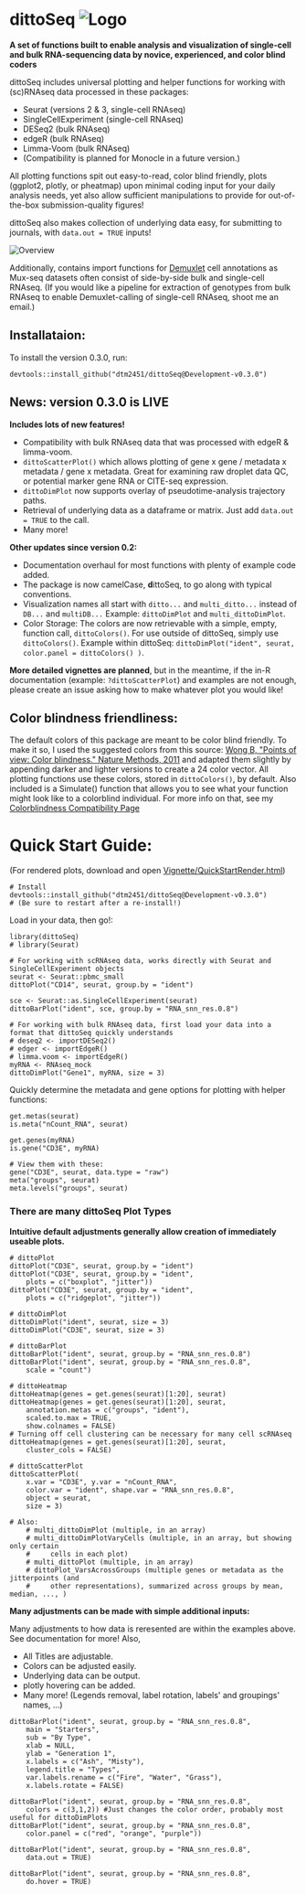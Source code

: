 # dittoSeq ![Logo](Vignette/dittoLogo_mini.png)

**A set of functions built to enable analysis and visualization of single-cell and bulk RNA-sequencing data by novice, experienced, and color blind coders**

dittoSeq includes universal plotting and helper functions for working with (sc)RNAseq data processed in these packages:

- Seurat (versions 2 & 3, single-cell RNAseq)
- SingleCellExperiment (single-cell RNAseq)
- DESeq2 (bulk RNAseq)
- edgeR (bulk RNAseq)
- Limma-Voom (bulk RNAseq)
- (Compatibility is planned for Monocle in a future version.)

All plotting functions spit out easy-to-read, color blind friendly, plots (ggplot2, plotly, or pheatmap) upon minimal coding input for your daily analysis needs, yet also allow sufficient manipulations to provide for out-of-the-box submission-quality figures!

dittoSeq also makes collection of underlying data easy, for submitting to journals, with `data.out = TRUE` inputs!

![Overview](Vignette/dittoSeq.gif)

Additionally, contains import functions for [Demuxlet](https://github.com/statgen/demuxlet) cell annotations as Mux-seq datasets often consist of side-by-side bulk and single-cell RNAseq.  (If you would like a pipeline for extraction of genotypes from bulk RNAseq to enable Demuxlet-calling of single-cell RNAseq, shoot me an email.)

## Installataion:

To install the version 0.3.0, run:

```
devtools::install_github("dtm2451/dittoSeq@Development-v0.3.0")
```

## News: version 0.3.0 is LIVE

**Includes lots of new features!**

  - Compatibility with bulk RNAseq data that was processed with edgeR & limma-voom.
  - `dittoScatterPlot()` which allows plotting of gene x gene / metadata x metadata / gene x metadata.  Great for examining raw droplet data QC, or potential marker gene RNA or CITE-seq expression.
  - `dittoDimPlot` now supports overlay of pseudotime-analysis trajectory paths.
  - Retrieval of underlying data as a dataframe or matrix.  Just add `data.out = TRUE` to the call.
  - Many more!

**Other updates since version 0.2:**

- Documentation overhaul for most functions with plenty of example code added.
- The package is now camelCase, **d**ittoSeq, to go along with typical conventions.
- Visualization names all start with `ditto...` and `multi_ditto...` instead of `DB...` and `multiDB...` Example: `dittoDimPlot` and `multi_dittoDimPlot`.
- Color Storage: The colors are now retrievable with a simple, empty, function call, `dittoColors()`.  For use outside of dittoSeq, simply use `dittoColors()`.  Example within dittoSeq: `dittoDimPlot("ident", seurat, color.panel = dittoColors() )`.

**More detailed vignettes are planned**, but in the meantime, if the in-R documentation (example: `?dittoScatterPlot`) and examples are not enough, please create an issue asking how to make whatever plot you would like!

## Color blindness friendliness:

The default colors of this package are meant to be color blind friendly.  To make it so, I used the suggested colors from this source: [Wong B, "Points of view: Color blindness." Nature Methods, 2011](https://www.nature.com/articles/nmeth.1618) and adapted them slightly by appending darker and lighter versions to create a 24 color vector. All plotting functions use these colors, stored in `dittoColors()`, by default. Also included is a Simulate() function that allows you to see what your function might look like to a colorblind individual. For more info on that, see my [Colorblindness Compatibility Page](ColorblindCompatibility)

# Quick Start Guide:

(For rendered plots, download and open [Vignette/QuickStartRender.html](Vignette/QuickStartRender.html))

```{r}
# Install
devtools::install_github("dtm2451/dittoSeq@Development-v0.3.0")
# (Be sure to restart after a re-install!)
```

Load in your data, then go!:

```{r}
library(dittoSeq)
# library(Seurat)

# For working with scRNAseq data, works directly with Seurat and SingleCellExperiment objects
seurat <- Seurat::pbmc_small
dittoPlot("CD14", seurat, group.by = "ident")

sce <- Seurat::as.SingleCellExperiment(seurat)
dittoBarPlot("ident", sce, group.by = "RNA_snn_res.0.8")

# For working with bulk RNAseq data, first load your data into a format that dittoSeq quickly understands
# deseq2 <- importDESeq2()
# edger <- importEdgeR()
# limma.voom <- importEdgeR()
myRNA <- RNAseq_mock
dittoDimPlot("Gene1", myRNA, size = 3)
```

Quickly determine the metadata and gene options for plotting with helper functions:

```{r}
get.metas(seurat)
is.meta("nCount_RNA", seurat)

get.genes(myRNA)
is.gene("CD3E", myRNA)

# View them with these:
gene("CD3E", seurat, data.type = "raw")
meta("groups", seurat)
meta.levels("groups", seurat)
```

### There are many dittoSeq Plot Types

**Intuitive default adjustments generally allow creation of immediately useable plots.**

```{r}
# dittoPlot
dittoPlot("CD3E", seurat, group.by = "ident")
dittoPlot("CD3E", seurat, group.by = "ident",
    plots = c("boxplot", "jitter"))
dittoPlot("CD3E", seurat, group.by = "ident",
    plots = c("ridgeplot", "jitter"))

# dittoDimPlot
dittoDimPlot("ident", seurat, size = 3)
dittoDimPlot("CD3E", seurat, size = 3)

# dittoBarPlot
dittoBarPlot("ident", seurat, group.by = "RNA_snn_res.0.8")
dittoBarPlot("ident", seurat, group.by = "RNA_snn_res.0.8",
    scale = "count")

# dittoHeatmap
dittoHeatmap(genes = get.genes(seurat)[1:20], seurat)
dittoHeatmap(genes = get.genes(seurat)[1:20], seurat,
    annotation.metas = c("groups", "ident"),
    scaled.to.max = TRUE,
    show.colnames = FALSE)
# Turning off cell clustering can be necessary for many cell scRNAseq
dittoHeatmap(genes = get.genes(seurat)[1:20], seurat,
    cluster_cols = FALSE)

# dittoScatterPlot
dittoScatterPlot(
    x.var = "CD3E", y.var = "nCount_RNA",
    color.var = "ident", shape.var = "RNA_snn_res.0.8",
    object = seurat,
    size = 3)

# Also:
    # multi_dittoDimPlot (multiple, in an array)
    # multi_dittoDimPlotVaryCells (multiple, in an array, but showing only certain
    #     cells in each plot)
    # multi_dittoPlot (multiple, in an array)
    # dittoPlot_VarsAcrossGroups (multiple genes or metadata as the jitterpoints (and
    #     other representations), summarized across groups by mean, median, ..., )
```

**Many adjustments can be made with simple additional inputs:**

Many adjustments to how data is reresented are within the examples above.  See documentation for more!  Also,

- All Titles are adjustable.
- Colors can be adjusted easily.
- Underlying data can be output.
- plotly hovering can be added.
- Many more! (Legends removal, label rotation, labels' and groupings' names, ...)

```{r}
dittoBarPlot("ident", seurat, group.by = "RNA_snn_res.0.8",
    main = "Starters",
    sub = "By Type",
    xlab = NULL,
    ylab = "Generation 1",
    x.labels = c("Ash", "Misty"),
    legend.title = "Types",
    var.labels.rename = c("Fire", "Water", "Grass"),
    x.labels.rotate = FALSE)

dittoBarPlot("ident", seurat, group.by = "RNA_snn_res.0.8",
    colors = c(3,1,2)) #Just changes the color order, probably most useful for dittoDimPlots
dittoBarPlot("ident", seurat, group.by = "RNA_snn_res.0.8",
    color.panel = c("red", "orange", "purple"))

dittoBarPlot("ident", seurat, group.by = "RNA_snn_res.0.8",
    data.out = TRUE)

dittoBarPlot("ident", seurat, group.by = "RNA_snn_res.0.8",
    do.hover = TRUE)
```
